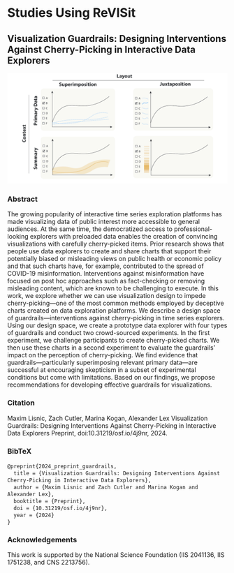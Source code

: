 # Studies Using ReVISit

## Visualization Guardrails: Designing Interventions Against Cherry-Picking in Interactive Data Explorers

![Test Image](../../static/img/test_image.png)

### Abstract

The growing popularity of interactive time series exploration platforms has made visualizing data of public interest more accessible to general audiences. At the same time, the democratized access to professional-looking explorers with preloaded data enables the creation of convincing visualizations with carefully cherry-picked items. Prior research shows that people use data explorers to create and share charts that support their potentially biased or misleading views on public health or economic policy and that such charts have, for example, contributed to the spread of COVID-19 misinformation. Interventions against misinformation have focused on post hoc approaches such as fact-checking or removing misleading content, which are known to be challenging to execute. In this work, we explore whether we can use visualization design to impede cherry-picking—one of the most common methods employed by deceptive charts created on data exploration platforms. We describe a design space of guardrails—interventions against cherry-picking in time series explorers. Using our design space, we create a prototype data explorer with four types of guardrails and conduct two crowd-sourced experiments. In the first experiment, we challenge participants to create cherry-picked charts. We then use these charts in a second experiment to evaluate the guardrails’ impact on the perception of cherry-picking. We find evidence that guardrails—particularly superimposing relevant primary data—are successful at encouraging skepticism in a subset of experimental conditions but come with limitations. Based on our findings, we propose recommendations for developing effective guardrails for visualizations.

### Citation

Maxim Lisnic, Zach Cutler, Marina Kogan, Alexander Lex
Visualization Guardrails: Designing Interventions Against Cherry-Picking in Interactive Data Explorers
Preprint, doi:10.31219/osf.io/4j9nr, 2024.

### BibTeX

```
@preprint{2024_preprint_guardrails,
  title = {Visualization Guardrails: Designing Interventions Against Cherry-Picking in Interactive Data Explorers},
  author = {Maxim Lisnic and Zach Cutler and Marina Kogan and Alexander Lex},
  booktitle = {Preprint},
  doi = {10.31219/osf.io/4j9nr},
  year = {2024}
}
```

### Acknowledgements

This work is supported by the National Science Foundation (IIS 2041136, IIS 1751238, and CNS 2213756).

<!-- Information Needed:

Title
Link
Abstract
Acknowledgements

 -->
